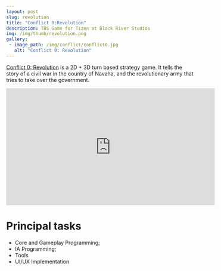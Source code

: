 ```yaml
---
layout: post
slug: revolution
title: "Conflict 0:Revolution"
description: TBS Game for Tizen at Black River Studios
img: /img/thumb/revolution.png
gallery:
 - image_path: /img/conflict/conflict0.jpg
   alt: "Conflict 0: Revolution"
---
```


[Conflict 0: Revolution](http://www.tizenstore.com/main/getDetail.as?Id=net.BlackRiverStudios.Revolution) is a 2D + 3D turn based strategy game. It tells the story of a civil war in the country of Navaha, and the revolutionary army that tries to take over the government.

<p style="text-align:center"><iframe width="560" height="315" src="https://www.youtube.com/embed/3n5Uk2klJro" frameborder="0" allow="autoplay; encrypted-media" allowfullscreen></iframe></p>

# Principal tasks
- Core and Gameplay Programming;
- IA Programming;
- Tools
- UI/UX Implementation
